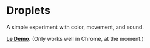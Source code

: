 # Droplets

A simple experiment with color, movement, and sound.

__[Le Demo](https://s3.amazonaws.com/droplets-experiment/index.html).__ (Only works well in Chrome, at the moment.)

